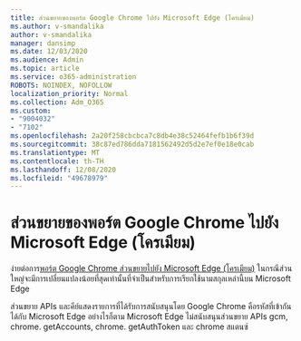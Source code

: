 ```yaml
---
title: ส่วนขยายของพอร์ต Google Chrome ไปยัง Microsoft Edge (โครเมียม)
ms.author: v-smandalika
author: v-smandalika
manager: dansimp
ms.date: 12/03/2020
ms.audience: Admin
ms.topic: article
ms.service: o365-administration
ROBOTS: NOINDEX, NOFOLLOW
localization_priority: Normal
ms.collection: Adm_O365
ms.custom:
- "9004032"
- "7102"
ms.openlocfilehash: 2a20f258cbcbca7c8db4e38c52464fefb1b6f39d
ms.sourcegitcommit: 38c87ed786dda7181562492d5d2e7ef0e18e0cab
ms.translationtype: MT
ms.contentlocale: th-TH
ms.lasthandoff: 12/08/2020
ms.locfileid: "49678979"
---
```

# <a name="port-google-chrome-extensions-to-microsoft-edge-chromium"></a>ส่วนขยายของพอร์ต Google Chrome ไปยัง Microsoft Edge (โครเมียม)

ง่ายต่อการ[พอร์ต Google Chrome ส่วนขยายไปยัง Microsoft Edge (โครเมียม)](https://docs.microsoft.com/microsoft-edge/extensions-chromium/developer-guide/port-chrome-extension) ในกรณีส่วนใหญ่จะมีการเปลี่ยนแปลงน้อยที่สุดเท่านั้นที่จำเป็นสำหรับการเรียกใช้นามสกุลเหล่านี้บน Microsoft Edge

ส่วนขยาย APIs และคีย์แสดงรายการที่ได้รับการสนับสนุนโดย Google Chrome คือรหัสที่เข้ากันได้กับ Microsoft Edge อย่างไรก็ตาม Microsoft Edge ไม่สนับสนุนส่วนขยาย APIs gcm, chrome. getAccounts, chrome. getAuthToken และ chrome สแตนซ์